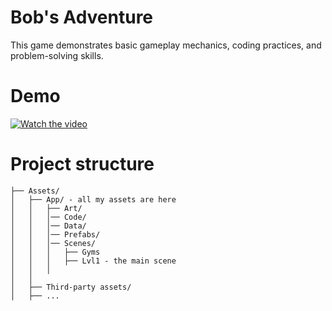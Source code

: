﻿# Bob's Adventure

This game demonstrates basic gameplay mechanics, coding practices,
and problem-solving skills.



# Demo
[![Watch the video](https://img.youtube.com/vi/kJA7nUkUcl0/0.jpg)](https://www.youtube.com/watch?v=kJA7nUkUcl0)


# Project structure
```text
├── Assets/
│   ├── App/ - all my assets are here
│   │   ├── Art/
│   │   │── Code/
│   │   │── Data/
│   │   │── Prefabs/
│   │   │── Scenes/
│   │   │   ├── Gyms
│   │   │   ├── Lvl1 - the main scene
│   │   │
│   │
│   ├── Third-party assets/
│   ├── ...

```